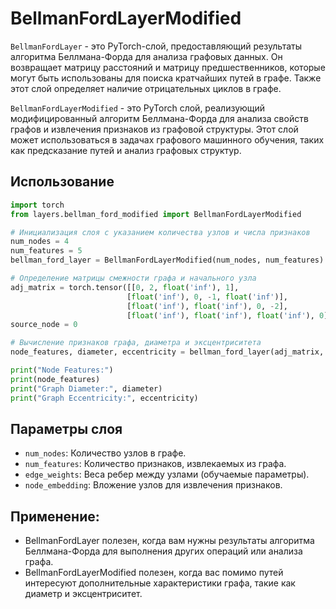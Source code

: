 # BellmanFordLayerModified

`BellmanFordLayer` - это PyTorch-слой, предоставляющий результаты алгоритма Беллмана-Форда для анализа графовых данных. Он возвращает матрицу расстояний и матрицу предшественников, которые могут быть использованы для поиска кратчайших путей в графе. Также этот слой определяет наличие отрицательных циклов в графе.

`BellmanFordLayerModified` - это PyTorch слой, реализующий модифицированный алгоритм Беллмана-Форда для анализа свойств графов и извлечения признаков из графовой структуры. Этот слой может использоваться в задачах графового машинного обучения, таких как предсказание путей и анализ графовых структур.

## Использование

```python
import torch
from layers.bellman_ford_modified import BellmanFordLayerModified

# Инициализация слоя с указанием количества узлов и числа признаков
num_nodes = 4
num_features = 5
bellman_ford_layer = BellmanFordLayerModified(num_nodes, num_features)

# Определение матрицы смежности графа и начального узла
adj_matrix = torch.tensor([[0, 2, float('inf'), 1],
                          [float('inf'), 0, -1, float('inf')],
                          [float('inf'), float('inf'), 0, -2],
                          [float('inf'), float('inf'), float('inf'), 0]])
source_node = 0

# Вычисление признаков графа, диаметра и эксцентриситета
node_features, diameter, eccentricity = bellman_ford_layer(adj_matrix, source_node)

print("Node Features:")
print(node_features)
print("Graph Diameter:", diameter)
print("Graph Eccentricity:", eccentricity)
```

## Параметры слоя

- `num_nodes`: Количество узлов в графе.
- `num_features`: Количество признаков, извлекаемых из графа.
- `edge_weights`: Веса ребер между узлами (обучаемые параметры).
- `node_embedding`: Вложение узлов для извлечения признаков.

## Применение:

- BellmanFordLayer полезен, когда вам нужны результаты алгоритма Беллмана-Форда для выполнения других операций или анализа графа.
- BellmanFordLayerModified полезен, когда вас помимо путей интересуют дополнительные характеристики графа, такие как диаметр и эксцентриситет.
